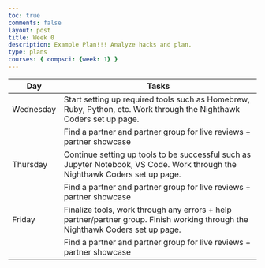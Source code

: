 ```yaml
---
toc: true
comments: false
layout: post
title: Week 0
description: Example Plan!!! Analyze hacks and plan.
type: plans
courses: { compsci: {week: 1} }
---
```

| Day | Tasks |
| -------- | -------- |
| Wednesday | Start setting up required tools such as Homebrew, Ruby, Python, etc. Work through the Nighthawk Coders set up page.  |
| | Find a partner and partner group for live reviews + partner showcase
| Thursday | Continue setting up tools to be successful such as Jupyter Notebook, VS Code. Work through the Nighthawk Coders set up page. |
| | Find a partner and partner group for live reviews + partner showcase
| Friday | Finalize tools, work through any errors + help partner/partner group. Finish working through the Nighthawk Coders set up page. |
| | Find a partner and partner group for live reviews + partner showcase